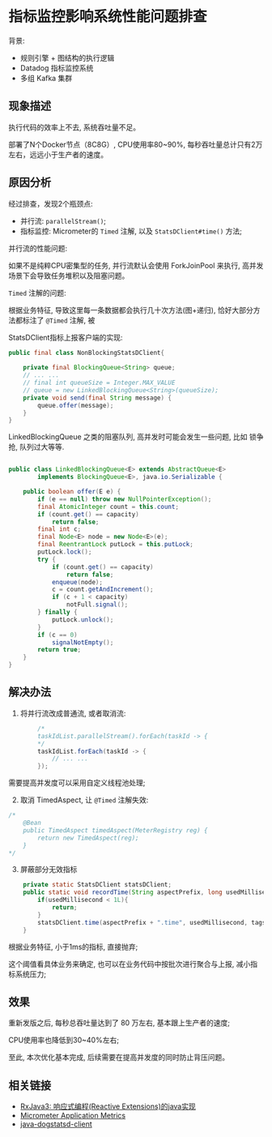 # 指标监控影响系统性能问题排查

背景:

- 规则引擎 + 图结构的执行逻辑
- Datadog 指标监控系统
- 多组 Kafka 集群

## 现象描述

执行代码的效率上不去, 系统吞吐量不足。 

部署了N个Docker节点（8C8G）, CPU使用率80~90%, 每秒吞吐量总计只有2万左右，远远小于生产者的速度。


## 原因分析

经过排查，发现2个瓶颈点:

- 并行流: `parallelStream()`;
- 指标监控:  Micrometer的 `Timed` 注解, 以及 `StatsDClient#time()` 方法;


并行流的性能问题: 

如果不是纯粹CPU密集型的任务, 并行流默认会使用 ForkJoinPool 来执行, 高并发场景下会导致任务堆积以及阻塞问题。

`Timed` 注解的问题:

根据业务特征, 导致这里每一条数据都会执行几十次方法(图+递归), 恰好大部分方法都标注了 `@Timed` 注解, 被 


StatsDClient指标上报客户端的实现:

```java
public final class NonBlockingStatsDClient{
    
    private final BlockingQueue<String> queue;
    // ... ... 
    // final int queueSize = Integer.MAX_VALUE
    // queue = new LinkedBlockingQueue<String>(queueSize);
    private void send(final String message) {
        queue.offer(message);
    }
}
```

LinkedBlockingQueue 之类的阻塞队列, 高并发时可能会发生一些问题, 比如 锁争抢, 队列过大等等.

```java

public class LinkedBlockingQueue<E> extends AbstractQueue<E>
        implements BlockingQueue<E>, java.io.Serializable {

    public boolean offer(E e) {
        if (e == null) throw new NullPointerException();
        final AtomicInteger count = this.count;
        if (count.get() == capacity)
            return false;
        final int c;
        final Node<E> node = new Node<E>(e);
        final ReentrantLock putLock = this.putLock;
        putLock.lock();
        try {
            if (count.get() == capacity)
                return false;
            enqueue(node);
            c = count.getAndIncrement();
            if (c + 1 < capacity)
                notFull.signal();
        } finally {
            putLock.unlock();
        }
        if (c == 0)
            signalNotEmpty();
        return true;
    }
}
```



## 解决办法

1. 将并行流改成普通流, 或者取消流:

```java
        /*
        taskIdList.parallelStream().forEach(taskId -> {
        */
        taskIdList.forEach(taskId -> {
            // ... ...
        });
```

需要提高并发度可以采用自定义线程池处理;


2. 取消 TimedAspect, 让 `@Timed` 注解失效:

```java
/*
    @Bean
    public TimedAspect timedAspect(MeterRegistry reg) {
        return new TimedAspect(reg);
    }
*/
```

3. 屏蔽部分无效指标

```java
    private static StatsDClient statsDClient;
    public static void recordTime(String aspectPrefix, long usedMillisecond, String... tags) {
        if(usedMillisecond < 1L){
            return;
        }
        statsDClient.time(aspectPrefix + ".time", usedMillisecond, tags == null ? EMPTY_TAG : tags);
    }
```

根据业务特征, 小于1ms的指标, 直接抛弃; 

这个阈值看具体业务来确定, 也可以在业务代码中按批次进行聚合与上报, 减小指标系统压力;


## 效果

重新发版之后, 每秒总吞吐量达到了 80 万左右, 基本跟上生产者的速度;

CPU使用率也降低到30~40%左右;

至此, 本次优化基本完成, 后续需要在提高并发度的同时防止背压问题。


## 相关链接


- [RxJava3: 响应式编程(Reactive Extensions)的java实现](https://github.com/ReactiveX/RxJava)
- [Micrometer Application Metrics](https://github.com/micrometer-metrics/micrometer)
- [java-dogstatsd-client](https://github.com/DataDog/java-dogstatsd-client)
